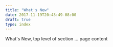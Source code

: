```yaml
---
title: "What's New"
date: 2017-11-19T20:43:49-08:00
draft: true
type: index
---
```


What's New, top level of section ... page content
